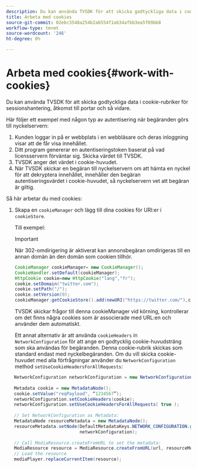 ```yaml
---
description: Du kan använda TVSDK för att skicka godtyckliga data i cookie-rubriker för sessionshantering, åtkomst till portar och så vidare.
title: Arbeta med cookies
source-git-commit: 02ebc3548a254b2a6554f1ab34afbb3ea5f09bb8
workflow-type: tm+mt
source-wordcount: '246'
ht-degree: 0%

---
```


# Arbeta med cookies{#work-with-cookies}

Du kan använda TVSDK för att skicka godtyckliga data i cookie-rubriker för sessionshantering, åtkomst till portar och så vidare.

Här följer ett exempel med någon typ av autentisering när begäranden görs till nyckelservern:

1. Kunden loggar in på er webbplats i en webbläsare och deras inloggning visar att de får visa innehållet.
1. Ditt program genererar en autentiseringstoken baserat på vad licensservern förväntar sig. Skicka värdet till TVSDK.
1. TVSDK anger det värdet i cookie-huvudet.
1. När TVSDK skickar en begäran till nyckelservern om att hämta en nyckel för att dekryptera innehållet, innehåller den begäran autentiseringsvärdet i cookie-huvudet, så nyckelservern vet att begäran är giltig.

Så här arbetar du med cookies:

1. Skapa en `cookieManager` och lägg till dina cookies för URI:er i `cookieStore`.

   Till exempel:

   >[!IMPORTANT]
   >
   >När 302-omdirigering är aktiverat kan annonsbegäran omdirigeras till en annan domän än den domän som cookien tillhör.

   ```java
   CookieManager cookieManager= new CookieManager(); 
   CookieHandler.setDefault(cookieManager);  
   HttpCookie cookie=new HttpCookie("lang","fr"); 
   cookie.setDomain("twitter.com");  
   cookie.setPath("/"); 
   cookie.setVersion(0); 
   cookieManager.getCookieStore().add(newURI("https://twitter.com/"),cookie);
   ```

   TVSDK skickar frågor till denna cookieManager vid körning, kontrollerar om det finns några cookies som är associerade med URL:en och använder dem automatiskt.

   Ett annat alternativ är att använda `cookieHeaders` in `NetworkConfiguration` för att ange en godtycklig cookie-huvudsträng som ska användas för begäranden. Denna cookie-rubrik skickas som standard endast med nyckelbegäranden. Om du vill skicka cookie-huvudet med alla förfrågningar använder du `NetworkConfiguration` method `setUseCookieHeadersForAllRequests`:

```java
   NetworkConfiguration networkConfiguration = new NetworkConfiguration(); 
    
   Metadata cookie = new MetadataNode(); 
   cookie.setValue("reqPayload", “1234567”); 
   networkConfiguration.setCookieHeaders(cookie); 
   networkConfiguration.setUseCookieHeadersForAllRequests( true ); 
    
   // Set NetworkConfiguration as Metadata:                                                                   
   MetadataNode resourceMetadata = new MetadataNode(); 
   resourceMetadata.setNode(DefaultMetadataKeys.NETWORK_CONFIGURATION.getValue(),  
                            networkConfiguration); 
    
   // Call MediaResource.createFromURL to set the metadata: 
   MediaResource resource = MediaResource.createFromURL(url, resourceMetadata); 
   // Load the resource 
   mediaPlayer.replaceCurrentItem(resource);
```
